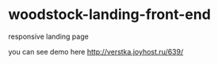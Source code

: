 # woodstock-landing-front-end
responsive landing page

you can see demo here http://verstka.joyhost.ru/639/

